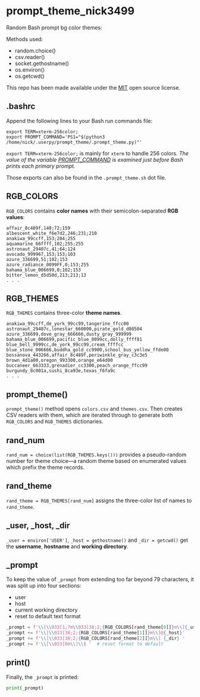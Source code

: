 # prompt_theme_nick3499
Random Bash prompt bg color themes:

Methods used:

- random.choice()
- csv.reader()
- socket.gethostname()
- os.environ()
- os.getcwd()

This repo has been made available under the [MIT](https://opensource.org/licenses/MIT) open source license.

## .bashrc

Append the following lines to your Bash run commands file:

```shell
export TERM=xterm-256color;
export PROMPT_COMMAND='PS1="$(python3 /home/nick/.userpy/prompt_theme/.prompt_theme.py)"'
```

`export TERM=xterm-256color;` is mainly for `xterm` to handle 256 colors. _The value of the variable [PROMPT_COMMAND](https://www.gnu.org/software/bash/manual/html_node/Controlling-the-Prompt.html#index-prompting) is examined just before Bash prints each primary prompt._

Those exports can also be found in the `.prompt_theme.sh` dot file.

## RGB_COLORS

`RGB_COLORS` contains **color names** with their semicolon-separated **RGB values**:

```csv
affair_8c489f,140;72;159
albescent_white_f6e7d2,246;231;210
anakiwa_99ccff,153;204;255
aquamarine_66ffff,102;255;255
astronaut_29407c,41;64;124
avocado_999967,153;153;103
azure_336699,51;102;153
azure_radiance_0099FF,0;153;255
bahama_blue_006699,0;102;153
bitter_lemon_d5d50d,213;213;13
. . .
```

## RGB_THEMES

`RGB_THEMES` contains three-color **theme names**.

```csv
anakiwa_99ccff,de_york_99cc99,tangerine_ffcc00
astronaut_29407c,lonestar_660000,pirate_gold_d08504
azure_336699,dove_gray_666666,dusty_gray_999999
bahama_blue_006699,pacific_blue_0099cc,dolly_ffff81
blue_bell_9999cc,de_york_99cc99,cream_ffffcc
blue_stone_006666,buddha_gold_cc9900,school_bus_yellow_ffde00
bossanova_443266,affair_8c489f,periwinkle_gray_c3c3e5
brown_4d1a00,oregon_993300,orange_e64d00
buccaneer_663333,grenadier_cc3300,peach_orange_ffcc99
burgundy_8c001a,sushi_8ca93e,texas_f6fa9c
. . .
```

## prompt_theme()

`prompt_theme()` method opens `colors.csv` and `themes.csv`. Then creates CSV readers with them, which are iterated through to generate both `RGB_COLORS` and `RGB_THEMES` dictionaries.

## rand_num

`rand_num = choice(list(RGB_THEMES.keys()))` provides a pseudo-random number for theme choice&mdash;a random theme based on enumerated values which prefix the theme records.

## rand_theme

`rand_theme = RGB_THEMES[rand_num]` assigns the three-color list of names to `rand_theme`.

## _user, _host, _dir

`_user = environ['USER']`, `_host = gethostname()` and `_dir = getcwd()` get the **username**, **hostname** and **working directory**.

## _prompt

To keep the value of `_prompt` from extending too far beyond 79 characters, it was split up into four sections:

- user
- host
- current working directory
- reset to default text format

```python
_prompt = f'\\[\\033[1;7m\\033[38;2;{RGB_COLORS[rand_theme[0]]}m\\]{_user}'
_prompt += f'\\[\\033[38;2;{RGB_COLORS[rand_theme[1]]}m\\]@{_host}'
_prompt += f'\\[\\033[38;2;{RGB_COLORS[rand_theme[2]]}m\\] {_dir} '
_prompt += f'\\[\\033[0m\\]\\$ '  # reset format to default
```

## print()

Finally, the `_prompt` is printed:

```python
print(_prompt)
```
